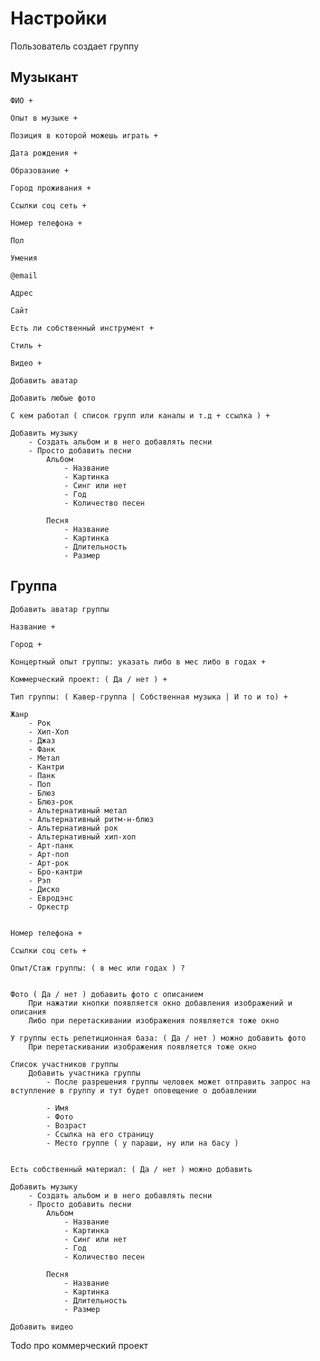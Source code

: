 # Настройки

<!--
    https://www.behance.net/gallery/52407417/NakedGroove-Online-Music-Streaming-Platform
    Для полей https://material-ui.com/components/autocomplete/
    у пользователя в настройках подтверждение об удалении или добавлении другого участника группы
    у пользователя в настройках кнопка создать группу +





    Данные пользователя

    Добавить аватар +

    Основная информация

    ФИО +
    Языки +
    Дата рождения +
    Пол



    Контактная информация

    Номер телефона +
    @email +
    Ссылки соц сеть +
    Адрес+
    Сайт ( ссылка ) +


    Профессиональная информация

    Навыки +
    Качества +

    Профессия +
    Музыкальный инструмент+
    О себе +
    Опыт в музыке +

    Предыдущая работа ( список групп или каналы и т.д + ссылка )
    (
        Название
        Должность
        Год
        ссылка на компанию
    )


    Образование

    Государственные учреждения +
    Курсы +





-->

Пользователь создает группу

## Музыкант

    ФИО +

    Опыт в музыке +

    Позиция в которой можешь играть +

    Дата рождения +

    Образование +

    Город проживания +

    Ссылки соц сеть +

    Номер телефона +

    Пол

    Умения

    @email

    Адрес

    Сайт

    Есть ли собственный инструмент +

    Стиль +

    Видео +

    Добавить аватар

    Добавить любые фото

    С кем работал ( список групп или каналы и т.д + ссылка ) +

    Добавить музыку
        - Создать альбом и в него добавлять песни
        - Просто добавить песни
            Альбом
                - Название
                - Картинка
                - Синг или нет
                - Год
                - Количество песен

            Песня
                - Название
                - Картинка
                - Длительность
                - Размер

## Группа

    Добавить аватар группы

    Название +

    Город +

    Концертный опыт группы: указать либо в мес либо в годах +

    Коммерческий проект: ( Да / нет ) +

    Тип группы: ( Кавер-группа | Собственная музыка | И то и то) +

    Жанр
        - Рок
        - Хип-Хоп
        - Джаз
        - Фанк
        - Метал
        - Кантри
        - Панк
        - Поп
        - Блюз
        - Блюз-рок
        - Альтернативный метал
        - Альтернативный ритм-н-блюз
        - Альтернативный рок
        - Альтернативный хип-хоп
        - Арт-панк
        - Арт-поп
        - Арт-рок
        - Бро-кантри
        - Рэп
        - Диско
        - Евродэнс
        - Оркестр


    Номер телефона +

    Ссылки соц сеть +

    Опыт/Стаж группы: ( в мес или годах ) ?


    Фото ( Да / нет ) добавить фото с описанием
        При нажатии кнопки появляется окно добавления изображений и описания
        Либо при перетаскивании изображения появляется тоже окно

    У группы есть репетиционная база: ( Да / нет ) можно добавить фото
        При перетаскивании изображения появляется тоже окно

    Список участников группы
        Добавить участника группы
            - После разрешения группы человек может отправить запрос на вступление в группу и тут будет оповещение о добавлении

            - Имя
            - Фото
            - Возраст
            - Ссылка на его страницу
            - Место группе ( у параши, ну или на басу )


    Есть собственный материал: ( Да / нет ) можно добавить

    Добавить музыку
        - Создать альбом и в него добавлять песни
        - Просто добавить песни
            Альбом
                - Название
                - Картинка
                - Синг или нет
                - Год
                - Количество песен

            Песня
                - Название
                - Картинка
                - Длительность
                - Размер

    Добавить видео

Todo про коммерческий проект
